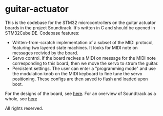 # guitar-actuator
This is the codebase for the STM32 microcontrollers on the guitar actuator boards in the project Soundtrack. It's written in C and should be opened in STM32CubeIDE.
Codebase features:
- Written-from-scratch implementation of a subset of the MIDI protocol, featuring two layered state machines. It looks for MIDI note on messages recivied by the board.
- Servo control. If the board recives a MIDI on message for the MIDI note corresponding to this board, then we move the servo to strum the guitar.
- Persistent settings. The user can enter a "programming mode" and use the modulation knob on the MIDI keyboard to fine tune the servo positioning. These configs are then saved to flash and loaded upon boot.

For the designs of the board, see [here](https://github.com/lukeboi/guitar-board).
For an overview of Soundtrack as a whole, see [here](https://www.lukefarritor.com)

All rights reserved.
